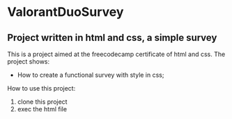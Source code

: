 # ValorantDuoSurvey

## Project written in html and css, a simple survey

This is a project aimed at the freecodecamp certificate of html and css. The project shows:

* How to create a functional survey with style in css;

How to use this project: 

1. clone this project
2. exec the html file